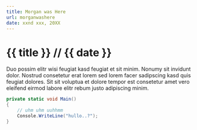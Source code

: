 ```yaml
---
title: Morgan was Here
url: morganwashere
date: xxnd xxx, 20XX
---
```


# {{ title }} <span>// {{ date }}</span>
Duo possim elitr wisi feugiat kasd feugiat et sit minim.
Nonumy sit invidunt dolor.
Nostrud consetetur erat lorem sed lorem facer sadipscing kasd quis feugiat dolores.
Sit sit voluptua et dolore tempor est consetetur amet vero eleifend eirmod labore elitr rebum justo adipiscing minim.

```csharp
private static void Main()
{
    // uhm uhm uuhhmm
    Console.WriteLine("hullo..?");
}
```